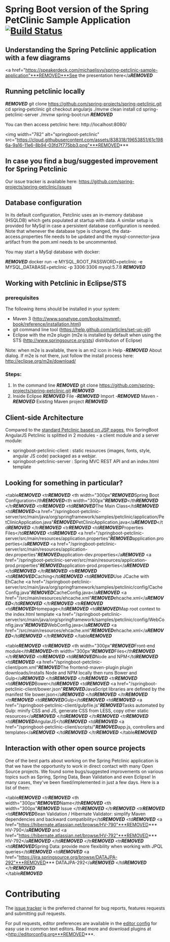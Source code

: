 # Spring Boot version of the Spring PetClinic Sample Application [![Build Status](https://travis-ci.org/spring-projects/spring-petclinic.png?branch=master)](https://travis-ci.org/spring-projects/spring-petclinic/)

## Understanding the Spring Petclinic application with a few diagrams
<a href="https://speakerdeck.com/michaelisvy/spring-petclinic-sample-application"***REMOVED***See the presentation here</a***REMOVED***

## Running petclinic locally
***REMOVED***
	git clone https://github.com/spring-projects/spring-petclinic.git
	cd spring-petclinic
	git checkout angularjs
	./mvnw clean install
	cd spring-petclinic-server
	./mvnw spring-boot:run
***REMOVED***

You can then access petclinic here: http://localhost:8080/

<img width="782" alt="springboot-petclinic" src="https://cloud.githubusercontent.com/assets/838318/19653851/61c1986a-9a16-11e6-8b94-03fd7f775bb3.png"***REMOVED***

## In case you find a bug/suggested improvement for Spring Petclinic
Our issue tracker is available here: https://github.com/spring-projects/spring-petclinic/issues

## Database configuration

In its default configuration, Petclinic uses an in-memory database (HSQLDB) which
gets populated at startup with data. A similar setup is provided for MySql in case a persistent database configuration is needed.
Note that whenever the database type is changed, the data-access.properties file needs to be updated and the mysql-connector-java artifact from the pom.xml needs to be uncommented.

You may start a MySql database with docker:

***REMOVED***
docker run -e MYSQL_ROOT_PASSWORD=petclinic -e MYSQL_DATABASE=petclinic -p 3306:3306 mysql:5.7.8
***REMOVED***

## Working with Petclinic in Eclipse/STS

### prerequisites
The following items should be installed in your system:
* Maven 3 (http://www.sonatype.com/books/mvnref-book/reference/installation.html)
* git command line tool (https://help.github.com/articles/set-up-git)
* Eclipse with the m2e plugin (m2e is installed by default when using the STS (http://www.springsource.org/sts) distribution of Eclipse)

Note: when m2e is available, there is an m2 icon in Help -***REMOVED*** About dialog.
If m2e is not there, just follow the install process here: http://eclipse.org/m2e/download/


### Steps:

1) In the command line
***REMOVED***
git clone https://github.com/spring-projects/spring-petclinic.git
***REMOVED***
2) Inside Eclipse
***REMOVED***
File -***REMOVED*** Import -***REMOVED*** Maven -***REMOVED*** Existing Maven project
***REMOVED***

## Client-side Architecture

Compared to the [standard Petclinic based on JSP pages](https://github.com/spring-projects/spring-petclinic), 
this SpringBoot AngularJS Petclinic is splitted in 2 modules - a client module and a server module:
* springboot-petclinic-client : static resources (images, fonts, style, angular JS code) packaged as a webjar.
* springboot-petclinic-server : Spring MVC REST API and an index.html template


## Looking for something in particular?

<table***REMOVED***
  <tr***REMOVED***
    <th width="300px"***REMOVED***Spring Boot Configuration</th***REMOVED***<th width="300px"***REMOVED***</th***REMOVED***
  </tr***REMOVED***
  <tr***REMOVED***
    <td***REMOVED***The Main Class</td***REMOVED***
    <td***REMOVED***<a href="/springboot-petclinic-server/src/main/java/org/springframework/samples/petclinic/application/PetClinicApplication.java"***REMOVED***PetClinicApplication.java</a***REMOVED***</td***REMOVED***
  </tr***REMOVED***
  <tr***REMOVED***
    <td***REMOVED***Properties Files</td***REMOVED***
    <td***REMOVED***
      <a href="/springboot-petclinic-server/src/main/resources/application.properties"***REMOVED***application.properties</a***REMOVED***
      <a href="/springboot-petclinic-server/src/main/resources/application-dev.properties"***REMOVED***application-dev.properties</a***REMOVED***
      <a href="/springboot-petclinic-server/src/main/resources/application-prod.properties"***REMOVED***application-prod.properties</a***REMOVED***
    </td***REMOVED***
  </tr***REMOVED***
  <tr***REMOVED***
    <td***REMOVED***Caching</td***REMOVED***
    <td***REMOVED***Use JCache with EhCache <a href="/springboot-petclinic-server/src/main/java/org/springframework/samples/petclinic/config/CacheConfig.java"***REMOVED***CacheConfig.java</a***REMOVED*** <a href="/src/main/resources/ehcache.xml"***REMOVED***ehcache.xml</a***REMOVED***</td***REMOVED***
  </tr***REMOVED***
    <tr***REMOVED***
      <td***REMOVED***Homepage</td***REMOVED***
      <td***REMOVED***Map root context to the index.html template <a href="/springboot-petclinic-server/src/main/java/org/springframework/samples/petclinic/config/WebConfig.java"***REMOVED***WebConfig.java</a***REMOVED*** <a href="/src/main/resources/ehcache.xml"***REMOVED***ehcache.xml</a***REMOVED***</td***REMOVED***
    </tr***REMOVED***
</table***REMOVED***


<table***REMOVED***
  <tr***REMOVED***
    <th width="300px"***REMOVED***Front-end module</th***REMOVED***<th width="300px"***REMOVED***Files</th***REMOVED***
  </tr***REMOVED***
  <tr***REMOVED***
      <td***REMOVED***Node and NPM</td***REMOVED***
      <td***REMOVED***
        <a href="/springboot-petclinic-client/pom.xml"***REMOVED***The frontend-maven-plugin plugin downloads/installs Node and NPM locally then runs Bower and Gulp</a***REMOVED*** 
      </td***REMOVED***
  </tr***REMOVED***
  <tr***REMOVED***
      <td***REMOVED***Bower</td***REMOVED***
      <td***REMOVED***
        <a href="/springboot-petclinic-client/bower.json"***REMOVED***JavaScript libraries are defined by the manifest file bower.json</a***REMOVED***
      </td***REMOVED***
  </tr***REMOVED***
  <tr***REMOVED***
      <td***REMOVED***Gulp</td***REMOVED***
      <td***REMOVED***
        <a href="/springboot-petclinic-client/gulpfile.js"***REMOVED***Tasks automated by Gulp: minify CSS and JS, generate CSS from LESS, copy other static resources</a***REMOVED*** 
      </td***REMOVED***
  </tr***REMOVED***
    <tr***REMOVED***
        <td***REMOVED***AngularJS</td***REMOVED***
        <td***REMOVED***
          <a href="/springboot-petclinic-client/scripts/"***REMOVED***app.js, controllers and templates</a***REMOVED*** 
        </td***REMOVED***
    </tr***REMOVED***
</table***REMOVED***



## Interaction with other open source projects

One of the best parts about working on the Spring Petclinic application is that we have the opportunity to work in direct contact with many Open Source projects. We found some bugs/suggested improvements on various topics such as Spring, Spring Data, Bean Validation and even Eclipse! In many cases, they've been fixed/implemented in just a few days.
Here is a list of them:

<table***REMOVED***
  <tr***REMOVED***
    <th width="300px"***REMOVED***Name</th***REMOVED***
    <th width="300px"***REMOVED*** Issue </th***REMOVED***
  </tr***REMOVED***
  <tr***REMOVED***
    <td***REMOVED***Bean Validation / Hibernate Validator: simplify Maven dependencies and backward compatibility</td***REMOVED***
    <td***REMOVED***
      <a href="https://hibernate.atlassian.net/browse/HV-790"***REMOVED*** HV-790</a***REMOVED*** and <a href="https://hibernate.atlassian.net/browse/HV-792"***REMOVED*** HV-792</a***REMOVED***
      </td***REMOVED***
  </tr***REMOVED***
  <tr***REMOVED***
    <td***REMOVED***Spring Data: provide more flexibility when working with JPQL queries</td***REMOVED***
    <td***REMOVED***
      <a href="https://jira.springsource.org/browse/DATAJPA-292"***REMOVED*** DATAJPA-292</a***REMOVED***
      </td***REMOVED***
  </tr***REMOVED***    
</table***REMOVED***


# Contributing

The [issue tracker](https://github.com/spring-projects/spring-petclinic/issues) is the preferred channel for bug reports, features requests and submitting pull requests.

For pull requests, editor preferences are available in the [editor config](https://github.com/spring-projects/spring-petclinic/blob/master/.editorconfig) for easy use in common text editors. Read more and download plugins at <http://editorconfig.org***REMOVED***.

